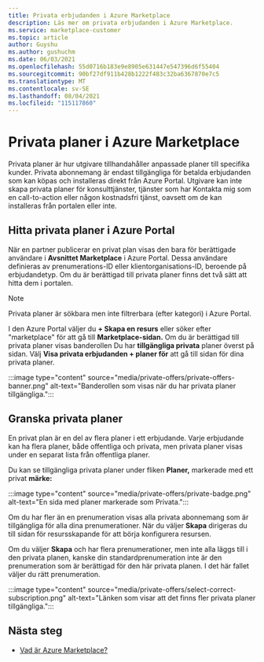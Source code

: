 ```yaml
---
title: Privata erbjudanden i Azure Marketplace
description: Läs mer om privata erbjudanden i Azure Marketplace.
ms.service: marketplace-customer
ms.topic: article
author: Guyshu
ms.author: gushuchm
ms.date: 06/03/2021
ms.openlocfilehash: 55d0716b183e9e8905e631447e547396d6f55404
ms.sourcegitcommit: 90bf27df911b428b1222f483c32ba6367870e7c5
ms.translationtype: MT
ms.contentlocale: sv-SE
ms.lasthandoff: 08/04/2021
ms.locfileid: "115117860"
---
```

# <a name="private-plans-in-azure-marketplace"></a>Privata planer i Azure Marketplace

Privata planer är hur utgivare tillhandahåller anpassade planer till specifika kunder. Privata abonnemang är endast tillgängliga för betalda erbjudanden som kan köpas och installeras direkt från Azure Portal. Utgivare kan inte skapa privata planer för  konsulttjänster, tjänster som har Kontakta mig som en call-to-action eller någon kostnadsfri tjänst, oavsett om de kan installeras från portalen eller inte.

## <a name="find-private-plans-in-the-azure-portal"></a>Hitta privata planer i Azure Portal

När en partner publicerar en privat plan visas den bara för berättigade användare i **Avsnittet Marketplace** i Azure Portal. Dessa användare definieras av prenumerations-ID eller klientorganisations-ID, beroende på erbjudandetyp. Om du är berättigad till privata planer finns det två sätt att hitta dem i portalen.

> [!NOTE]
> Privata planer är sökbara men inte filtrerbara (efter kategori) i Azure Portal.

I den Azure Portal väljer du **+ Skapa en resurs** eller söker efter "marketplace" för att gå till **Marketplace-sidan.** Om du är berättigad till privata planer visas banderollen Du har **tillgängliga privata** planer överst på sidan. Välj **Visa privata erbjudanden + planer för** att gå till sidan för dina privata planer.

:::image type="content" source="media/private-offers/private-offers-banner.png" alt-text="Banderollen som visas när du har privata planer tillgängliga.":::

## <a name="review-private-plans"></a>Granska privata planer

En privat plan är en del av flera planer i ett erbjudande. Varje erbjudande kan ha flera planer, både offentliga och privata, men privata planer visas under en separat lista från offentliga planer.

Du kan se tillgängliga privata planer under fliken **Planer,** markerade med ett privat **märke:**

:::image type="content" source="media/private-offers/private-badge.png" alt-text="En sida med planer markerade som Privata.":::

Om du har fler än en prenumeration visas alla privata abonnemang som är tillgängliga för alla dina prenumerationer. När du väljer **Skapa** dirigeras du till sidan för resursskapande för att börja konfigurera resursen.

Om du väljer **Skapa** och har flera prenumerationer, men inte alla läggs till i den privata planen, kanske din standardprenumeration inte är den prenumeration som är berättigad för den här privata planen. I det här fallet väljer du rätt prenumeration.

:::image type="content" source="media/private-offers/select-correct-subscription.png" alt-text="Länken som visar att det finns fler privata planer tillgängliga.":::

## <a name="next-steps"></a>Nästa steg

- [Vad är Azure Marketplace?](azure-marketplace-overview.md)
